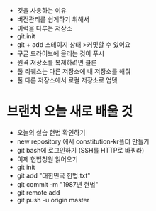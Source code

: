 * 깃을 사용하는 이유
* 버전관리를 쉽게하기 위해서
* 이력을 다루는 저장소
* git.init
* git + add 스테이지 상태 >커밋할 수 있어요
* 구글 드라이브에 올리는 것이 푸시
* 원격 저장소를 복제하려면 클론
* 풀 리퀘스는 다른 저장소에 내 저장소를 해줘
* 풀 다른 저장소에서 로컬 저장소로 업뎃
# 브랜치 오늘 새로 배울 것
* 오늘의 실습 헌법 확인하기
* new repository 에서 constitution-kr폴더 만들기
* git bash에 로그인하기 (SSH를 HTTP로 바꿔라)
* 이제 헌법청원 읽어오기
* git init
* git add "대한민국 헌법.txt"
* git commit -m "1987년 헌법"
* git remote add
* git push -u origin master
